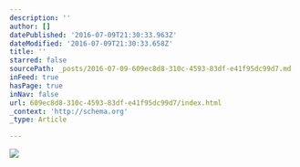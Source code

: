 ```yaml
---
description: ''
author: []
datePublished: '2016-07-09T21:30:33.963Z'
dateModified: '2016-07-09T21:30:33.658Z'
title: ''
starred: false
sourcePath: _posts/2016-07-09-609ec8d8-310c-4593-83df-e41f95dc99d7.md
inFeed: true
hasPage: true
inNav: false
url: 609ec8d8-310c-4593-83df-e41f95dc99d7/index.html
_context: 'http://schema.org'
_type: Article

---
```

![](https://the-grid-user-content.s3-us-west-2.amazonaws.com/2f99d849-12a9-4ef5-a895-33ecadf8d58a.jpg)